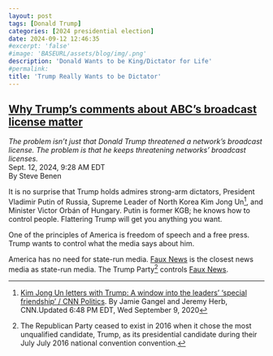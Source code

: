 ```yaml
---
layout: post
tags: [Donald Trump]
categories: [2024 presidential election]
date: 2024-09-12 12:46:35
#excerpt: 'false'
#image: 'BASEURL/assets/blog/img/.png'
description: 'Donald Wants to be King/Dictator for Life'
#permalink:
title: 'Trump Really Wants to be Dictator'
---
```



## [Why Trump’s comments about ABC’s broadcast license matter](https://www.msnbc.com/rachel-maddow-show/maddowblog/trumps-comments-abcs-broadcast-license-matter-rcna170786)
*The problem isn’t just that Donald Trump threatened a network’s broadcast license. The problem is that he keeps threatening networks’ broadcast licenses.*<br />Sept. 12, 2024, 9:28 AM EDT<br />By Steve Benen
[^11]: [Kim Jong Un letters with Trump: A window into the leaders’ ‘special friendship’ / CNN Politics](https://www.cnn.com/2020/09/09/politics/kim-jong-un-trump-letters-rage-book/index.html). By Jamie Gangel and Jeremy Herb, CNN.Updated 6:48 PM EDT, Wed September 9, 2020

It is no surprise that Trump holds admires strong-arm dictators, President Vladimir Putin of Russia, Supreme Leader of North Korea Kim Jong Un[^11], and Minister Victor Orbán of Hungary. Putin is former KGB; he knows how to control people. Flattering Trump will get you anything you want.

One of the principles of America is freedom of speech and a free press. Trump wants to control what the media says about him.

America has no need for state-run media. [Faux News](https://foxnews.com) is the closest news media as state-run media. The Trump Party[^12] controls [Faux News](https://foxnews.com). 

[^12]: The Republican Party ceased to exist in 2016 when it chose the most unqualified candidate, Trump, as its presidential candidate during their July July 2016 national  convention convention. 
